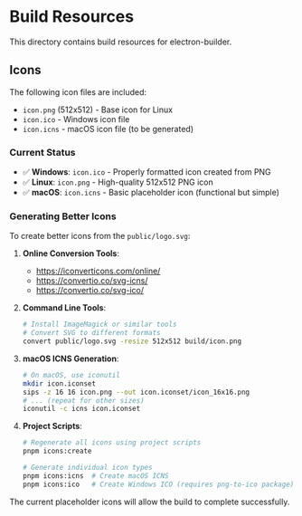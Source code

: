 # Build Resources

This directory contains build resources for electron-builder.

## Icons

The following icon files are included:

- `icon.png` (512x512) - Base icon for Linux
- `icon.ico` - Windows icon file
- `icon.icns` - macOS icon file (to be generated)

### Current Status

- ✅ **Windows**: `icon.ico` - Properly formatted icon created from PNG
- ✅ **Linux**: `icon.png` - High-quality 512x512 PNG icon
- ✅ **macOS**: `icon.icns` - Basic placeholder icon (functional but simple)

### Generating Better Icons

To create better icons from the `public/logo.svg`:

1. **Online Conversion Tools**:

   - https://iconverticons.com/online/
   - https://convertio.co/svg-icns/
   - https://convertio.co/svg-ico/

2. **Command Line Tools**:

   ```bash
   # Install ImageMagick or similar tools
   # Convert SVG to different formats
   convert public/logo.svg -resize 512x512 build/icon.png
   ```

3. **macOS ICNS Generation**:

   ```bash
   # On macOS, use iconutil
   mkdir icon.iconset
   sips -z 16 16 icon.png --out icon.iconset/icon_16x16.png
   # ... (repeat for other sizes)
   iconutil -c icns icon.iconset
   ```

4. **Project Scripts**:

   ```bash
   # Regenerate all icons using project scripts
   pnpm icons:create

   # Generate individual icon types
   pnpm icons:icns  # Create macOS ICNS
   pnpm icons:ico   # Create Windows ICO (requires png-to-ico package)
   ```

The current placeholder icons will allow the build to complete successfully.
